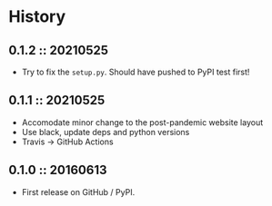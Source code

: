 # History

## 0.1.2 :: 20210525

- Try to fix the `setup.py`. Should have pushed to PyPI test first!

## 0.1.1 :: 20210525

- Accomodate minor change to the post-pandemic website layout
- Use black, update deps and python versions
- Travis -> GitHub Actions

## 0.1.0 :: 20160613

- First release on GitHub / PyPI.

